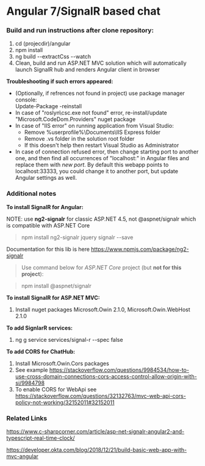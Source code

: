 # Angular 7/SignalR based chat


### Build and run instructions after clone repository:
1. cd (projecdir)/angular
2. npm install
3. ng build --extractCss --watch
4. Clean, build and run ASP.NET MVC solution which will automatically launch SignalR hub and renders Angular client in browser

**Troubleshooting if such errors appeared:**
- (Optionally, if refrences not found in project) use package manager console:  
Update-Package -reinstall
- In case of "roslyn\csc.exe not found" error, re-install/update "Microsoft.CodeDom.Providers" nuget package
- In case of "IIS error" on running application from Visual Studio:
  - Remove %userprofile%\Documents\IIS Express folder
  - Remove .vs folder in the solution root folder
  - If this doesn't help then restart Visual Studio as Administrator 
- In case of connection refused error, then change starting port to another one,
and then find all  occurrences of "localhost:" in Angular files and replace them with *new port*.
By default this webapp points to localhost:33333, you could change it to another port, but update Angular settings as well.

### Additional notes
**To install SignalR for Angular:**

NOTE: use **ng2-signalr** for classic ASP.NET 4.5, not @aspnet/signalr which is compatible with ASP.NET Core

> npm install ng2-signalr jquery signalr --save
 
 Documentation for this lib is here https://www.npmjs.com/package/ng2-signalr


> Use command below for *ASP.NET Core* project (but **not for this project**):

> npm install @aspnet/signalr

**To install SignalR for ASP.NET MVC:**
1. Install nuget packages Microsoft.Owin 2.1.0, Microsoft.Owin.WebHost 2.1.0

**To add SignlarR services:**
1. ng g service services/signal-r --spec false

**To add CORS for ChatHub:**
1. Install Microsoft.Owin.Cors packages
2. See example https://stackoverflow.com/questions/9984534/how-to-use-cross-domain-connections-cors-access-control-allow-origin-with-si/9984798
3. To enable CORS for WebApi see https://stackoverflow.com/questions/32132763/mvc-web-api-cors-policy-not-working/32152011#32152011
 

### Related Links
https://www.c-sharpcorner.com/article/asp-net-signalr-angular2-and-typescript-real-time-clock/

https://developer.okta.com/blog/2018/12/21/build-basic-web-app-with-mvc-angular




